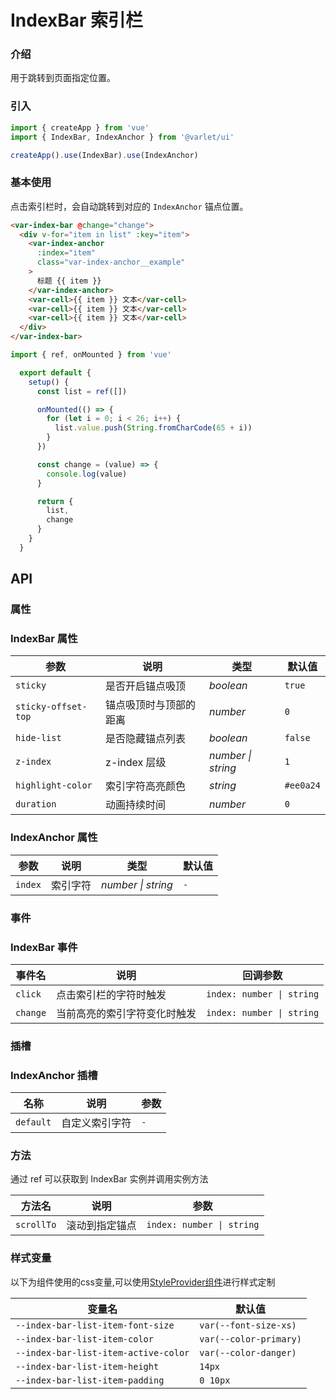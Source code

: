 # IndexBar 索引栏

### 介绍

用于跳转到页面指定位置。

### 引入

```js
import { createApp } from 'vue'
import { IndexBar, IndexAnchor } from '@varlet/ui'

createApp().use(IndexBar).use(IndexAnchor)
```

### 基本使用

点击索引栏时，会自动跳转到对应的 `IndexAnchor` 锚点位置。

```html
<var-index-bar @change="change">
  <div v-for="item in list" :key="item">
    <var-index-anchor 
      :index="item" 
      class="var-index-anchor__example"
    > 
      标题 {{ item }} 
    </var-index-anchor>
    <var-cell>{{ item }} 文本</var-cell>
    <var-cell>{{ item }} 文本</var-cell>
    <var-cell>{{ item }} 文本</var-cell>
  </div>
</var-index-bar>
```
```javascript
import { ref, onMounted } from 'vue'

  export default {
    setup() {
      const list = ref([])

      onMounted(() => {
        for (let i = 0; i < 26; i++) {
          list.value.push(String.fromCharCode(65 + i))
        }
      })

      const change = (value) => {
        console.log(value)
      }

      return {
        list,
        change
      }
    }
  }
```

## API

### 属性

### IndexBar 属性

| 参数 | 说明 | 类型 | 默认值 |
| ----- | -------------- | -------- | ---------- |
| `sticky` | 是否开启锚点吸顶 | _boolean_ | `true` |
| `sticky-offset-top` | 锚点吸顶时与顶部的距离 | _number_ | `0` |
| `hide-list` | 是否隐藏锚点列表 | _boolean_ | `false` |
| `z-index` | z-index 层级 | _number \| string_ | `1` |
| `highlight-color` | 索引字符高亮颜色 | _string_ | `#ee0a24` |
| `duration` | 动画持续时间 | _number_ | `0` |

### IndexAnchor 属性

| 参数 | 说明 | 类型 | 默认值 |
| ----- | -------------- | -------- | ---------- |
| `index` | 索引字符 | _number \| string_ |`-` |

### 事件

### IndexBar 事件

| 事件名 | 说明 | 回调参数 |
| ----- | -------------- | -------- |
| `click` | 点击索引栏的字符时触发 | `index: number \| string` |
| `change` | 当前高亮的索引字符变化时触发| `index: number \| string` |

### 插槽

### IndexAnchor 插槽

| 名称 | 说明 | 参数 |
| --- | --- | --- |
| `default` | 自定义索引字符 |`-` |

### 方法
通过 ref 可以获取到 IndexBar 实例并调用实例方法

| 方法名 | 说明 | 参数 |
| ---- | ------- | -------- |
| `scrollTo` | 滚动到指定锚点	 | `index: number \| string` |

### 样式变量
以下为组件使用的css变量,可以使用[StyleProvider组件](#/zh-CN/style-provider)进行样式定制

| 变量名 | 默认值 |
| --- | --- |
| `--index-bar-list-item-font-size` | `var(--font-size-xs)` |
| `--index-bar-list-item-color` | `var(--color-primary)` |
| `--index-bar-list-item-active-color` | `var(--color-danger)` |
| `--index-bar-list-item-height` | `14px` |
| `--index-bar-list-item-padding` | `0 10px` |
